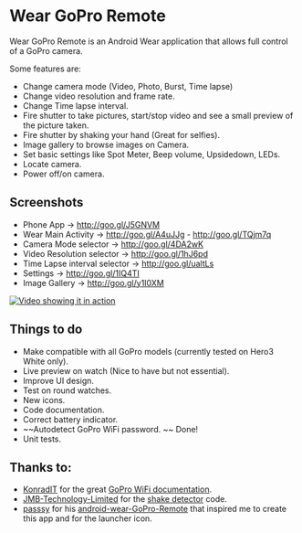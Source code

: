 # Wear GoPro Remote

Wear GoPro Remote is an Android Wear application that allows full control of a GoPro camera.

Some features are:

* Change camera mode (Video, Photo, Burst, Time lapse)
* Change video resolution and frame rate.
* Change Time lapse interval.
* Fire shutter to take pictures, start/stop video and see a small preview of the picture taken.
* Fire shutter by shaking your hand (Great for selfies).
* Image gallery to browse images on Camera.
* Set basic settings like Spot Meter, Beep volume, Upsidedown, LEDs.
* Locate camera.
* Power off/on camera.

## Screenshots
* Phone App -> http://goo.gl/J5GNVM
* Wear Main Activity -> http://goo.gl/A4uJJg - http://goo.gl/TQjm7q
* Camera Mode selector -> http://goo.gl/4DA2wK
* Video Resolution selector -> http://goo.gl/1hJ6pd
* Time Lapse interval selector -> http://goo.gl/ualtLs
* Settings -> http://goo.gl/1IQ4TI
* Image Gallery -> http://goo.gl/y1I0XM

[![Video showing it in action](http://img.youtube.com/vi/ek_dwJQX3Wc/0.jpg)](http://www.youtube.com/watch?v=ek_dwJQX3Wc)

## Things to do
* Make compatible with all GoPro models (currently tested on Hero3 White only).
* Live preview on watch (Nice to have but not essential).
* Improve UI design.
* Test on round watches.
* New icons.
* Code documentation.
* Correct battery indicator.
* ~~Autodetect GoPro WiFi password. ~~ Done!
* Unit tests.  

## Thanks to:
* [KonradIT](https://github.com/KonradIT) for the great [GoPro WiFi documentation](https://github.com/KonradIT/goprowifihack).
* [JMB-Technology-Limited](https://github.com/JMB-Technology-Limited) for the [shake detector](https://github.com/JMB-Technology-Limited/Shoogle-For-Yer-Photos-Android/blob/master/app/src/uk/co/jarofgreen/lib/ShakeDetectActivity.java) code.
* [passsy](https://github.com/passsy) for his [android-wear-GoPro-Remote](https://github.com/passsy/android-wear-GoPro-Remote) that inspired me to create this app and for the launcher icon.